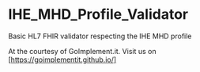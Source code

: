 # IHE_MHD_Profile_Validator
Basic HL7 FHIR validator respecting the IHE MHD profile

At the courtesy of GoImplement.it. Visit us on [https://goimplementit.github.io/]
